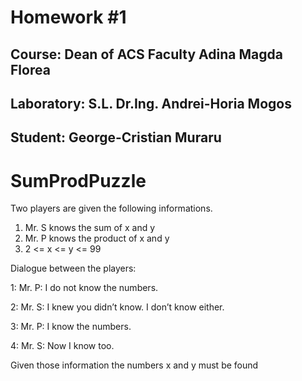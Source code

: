Homework #1
===============
Course: Dean of ACS Faculty Adina Magda Florea
-----------
Laboratory: S.L. Dr.Ing. Andrei-Horia Mogos
------------
Student: George-Cristian Muraru
------------

SumProdPuzzle
=============

Two players are given the following informations.
1. Mr. S knows the sum of x and y
2. Mr. P knows the product of x and y
3. 2 <= x <= y <= 99

Dialogue between the players:

1: Mr. P: I do not know the numbers.

2: Mr. S: I knew you didn’t know. I don’t know either.

3: Mr. P: I know the numbers.

4: Mr. S: Now I know too.

Given those information the numbers x and y must be found
